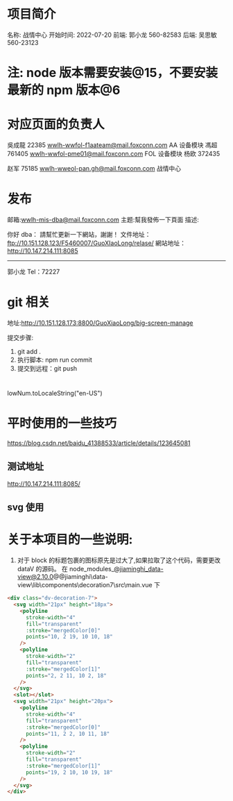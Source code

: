 # 项目简介

名称: 战情中心
开始时间: 2022-07-20
前端: 郭小龙 560-82583
后端: 吴思敏 560-23123

# 注: node 版本需要安装@15，不要安装最新的 npm 版本@6

# 对应页面的负责人

吳成龍 22385 wwlh-wwfol-f1aateam@mail.foxconn.com AA 设备模块
馮超 761405 wwlh-wwfol-pme01@mail.foxconn.com FOL 设备模块
杨欧 372435

赵军 75185 wwlh-wweol-pan.gh@mail.foxconn.com 战情中心

# 发布

邮箱:wwlh-mis-dba@mail.foxconn.com
主题:幫我發佈一下頁面
描述:

你好 dba：
    請幫忙更新一下網站，謝謝！
        文件地址：ftp://10.151.128.123/F5460007/GuoXIaoLong/relase/
        網站地址：http://10.147.214.111:8085


*************************
郭小龙
Tel：72227

# git 相关

地址:http://10.151.128.173:8800/GuoXiaoLong/big-screen-manage

提交步骤:

1. git add .
2. 执行脚本: npm run commit
3. 提交到远程：git push

#

lowNum.toLocaleString("en-US")

# 平时使用的一些技巧

https://blog.csdn.net/baidu_41388533/article/details/123645081

<!--
    min: (value) => Math.ceil(value.min - 1), // 指定最小值
    max: () => 100, // 指定最大值
 -->

 ## 测试地址
 http://10.147.214.111:8085/

## svg 使用

<svg-icon className="computer" icon-class="computer" />

# 关于本项目的一些说明:

1. 对于 block 的标题包裹的图标原先是过大了,如果拉取了这个代码，需要更改 dataV 的源码。
   在 node_modules\_@jiaminghi_data-view@2.10.0@@jiaminghi\data-view\lib\components\decoration7\src\main.vue 下

```html
<div class="dv-decoration-7">
  <svg width="21px" height="18px">
    <polyline
      stroke-width="4"
      fill="transparent"
      :stroke="mergedColor[0]"
      points="10, 2 19, 10 10, 18"
    />
    <polyline
      stroke-width="2"
      fill="transparent"
      :stroke="mergedColor[1]"
      points="2, 2 11, 10 2, 18"
    />
  </svg>
  <slot></slot>
  <svg width="21px" height="20px">
    <polyline
      stroke-width="4"
      fill="transparent"
      :stroke="mergedColor[0]"
      points="11, 2 2, 10 11, 18"
    />
    <polyline
      stroke-width="2"
      fill="transparent"
      :stroke="mergedColor[1]"
      points="19, 2 10, 10 19, 18"
    />
  </svg>
</div>
```
